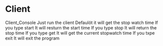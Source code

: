 # Client
Client_Console
Just run the client
Defaulöt it will get the stop watch  time
If you type start
It will resturn the start time
If you type stop
It will return the stop time
If you type get
It will get the current stopwatch time
If you txpe exit
It will exit the program
